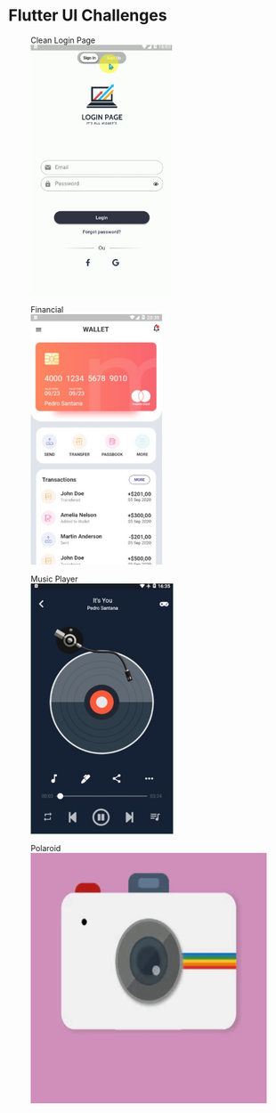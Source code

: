 # Flutter UI Challenges

<figure>
  <figcaption>Clean Login Page</figcaption>
  <img src="illustration/clean_login_page.gif" height="450" title="Clean Login Page" />
</figure>

<figure>
  <figcaption>Financial</figcaption>
  <img src="illustration/financial.jpg" height="450" title="Financial" />
</figure>

<figure>
  <figcaption>Music Player</figcaption>
  <img src="illustration/music_player.jpg" height="450" title="Music Player" />
  
</figure>

<figure>
  <figcaption>Polaroid</figcaption>
  <img src="illustration/polaroid.gif" height="450" title="Polaroid" />
</figure>